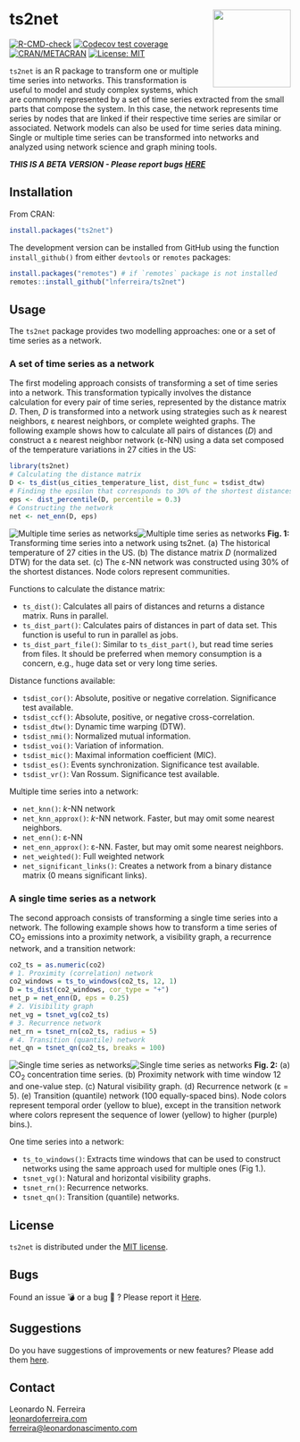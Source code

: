 # ts2net <img src="man/figures/logo.png" align="right" height="139" />

[![R-CMD-check](https://github.com/lnferreira/ts2net/workflows/R-CMD-check/badge.svg)](https://github.com/lnferreira/ts2net/actions)
[![Codecov test coverage](https://codecov.io/gh/lnferreira/ts2net/branch/main/graph/badge.svg?token=KFSXU3IE7C)](https://app.codecov.io/gh/lnferreira/ts2net/)
[![CRAN/METACRAN](https://img.shields.io/cran/v/ts2net?color=blue)](https://cran.r-project.org/package=ts2net)
[![License: MIT](https://img.shields.io/badge/License-MIT-brightgreen.svg)](https://github.com/lnferreira/ts2net/blob/main/LICENSE.md)

```ts2net``` is an R package to transform one or multiple time series into networks. This transformation is useful to model and study complex systems, which are commonly represented by a set of time series extracted from the small parts that compose the system. In this case, the network represents time series by nodes that are linked if their respective time series are similar or associated. Network models can also be used for time series data mining. Single or multiple time series can be transformed into networks and analyzed using network science and graph mining tools.

***THIS IS A BETA VERSION - Please report bugs [HERE](https://github.com/lnferreira/ts2net/issues)*** 

## Installation

From CRAN:

``` r
install.packages("ts2net")
```

The development version can be installed from GitHub using the function `install_github()` from either `devtools` or `remotes` packages:

``` r
install.packages("remotes") # if `remotes` package is not installed
remotes::install_github("lnferreira/ts2net")
```

## Usage

The `ts2net` package provides two modelling approaches: one or a set of time series as a network.

### A set of time series as a network

The first modeling approach consists of transforming a set of time series into a network. This transformation typically involves the distance calculation for every pair of time series, represented by the distance matrix _D_. Then, _D_ is transformed into a network using strategies such as _k_ nearest neighbors, &epsilon; nearest neighbors, or complete weighted graphs. The following example shows how to calculate all pairs of distances (_D_) and construct a &epsilon; nearest neighbor network (&epsilon;-NN) using a data set composed of the temperature variations in 27 cities in the US:

``` r
library(ts2net)
# Calculating the distance matrix
D <- ts_dist(us_cities_temperature_list, dist_func = tsdist_dtw)
# Finding the epsilon that corresponds to 30% of the shortest distances
eps <- dist_percentile(D, percentile = 0.3)
# Constructing the network
net <- net_enn(D, eps)
```

![Multiple time series as networks](inst/figs/fig07_black.png#gh-dark-mode-only)![Multiple time series as networks](inst/figs/fig07.png#gh-light-mode-only)
**Fig. 1:** Transforming time series into a network using ts2net. (a) The historical temperature of 27 cities in the US. (b) The distance matrix _D_ (normalized DTW) for the data set. (c) The &epsilon;-NN network was constructed using 30% of the shortest distances. Node colors represent communities.

Functions to calculate the distance matrix:

- `ts_dist()`: Calculates all pairs of distances and returns a distance matrix. Runs in parallel.
- `ts_dist_part()`: Calculates pairs of distances in part of data set. This function is useful to run in parallel as jobs.
- `ts_dist_part_file()`: Similar to `ts_dist_part()`, but read time series from files. It should be preferred when memory consumption is a concern, e.g., huge data set or very long time series.

Distance functions available:

- `tsdist_cor()`: Absolute, positive or negative correlation. Significance test available.
- `tsdist_ccf()`: Absolute, positive, or negative cross-correlation.
- `tsdist_dtw()`: Dynamic time warping (DTW).
- `tsdist_nmi()`: Normalized mutual information.
- `tsdist_voi()`: Variation of information.
- `tsdist_mic()`: Maximal information coefficient (MIC).
- `tsdist_es()`: Events synchronization. Significance test available.
- `tsdist_vr()`: Van Rossum. Significance test available.

Multiple time series into a network:

- `net_knn()`: _k_-NN network
- `net_knn_approx()`: _k_-NN network. Faster, but may omit some nearest neighbors.
- `net_enn()`: &epsilon;-NN
- `net_enn_approx()`: &epsilon;-NN. Faster, but may omit some nearest neighbors.
- `net_weighted()`: Full weighted network
- `net_significant_links()`: Creates a network from a binary distance matrix (0 means significant links).

### A single time series as a network

The second approach consists of transforming a single time series into a network. The following example shows how to transform a time series of CO<sub>2</sub> emissions into a proximity network, a visibility graph, a recurrence network, and a transition network:

``` r
co2_ts = as.numeric(co2)
# 1. Proximity (correlation) network
co2_windows = ts_to_windows(co2_ts, 12, 1)
D = ts_dist(co2_windows, cor_type = "+")
net_p = net_enn(D, eps = 0.25)
# 2. Visibility graph
net_vg = tsnet_vg(co2_ts)
# 3. Recurrence network
net_rn = tsnet_rn(co2_ts, radius = 5)
# 4. Transition (quantile) network
net_qn = tsnet_qn(co2_ts, breaks = 100)
```

![Single time series as networks](inst/figs/fig08_black.png#gh-dark-mode-only)![Single time series as networks](inst/figs/fig08.png#gh-light-mode-only)
**Fig. 2:** (a) CO<sub>2</sub> concentration time series. (b) Proximity network with time window 12 and one-value step. (c) Natural visibility graph. (d) Recurrence network (&epsilon; = 5). (e) Transition (quantile) network (100 equally-spaced bins). Node colors represent temporal order (yellow to blue), except in the transition network where colors represent the sequence of lower (yellow) to higher (purple) bins.).

One time series into a network:

- `ts_to_windows()`: Extracts time windows that can be used to construct networks using the same approach used for multiple ones (Fig 1.).
- `tsnet_vg()`: Natural and horizontal visibility graphs.
- `tsnet_rn()`: Recurrence networks.
- `tsnet_qn()`: Transition (quantile) networks.

## License

```ts2net``` is distributed under the [MIT license](https://github.com/lnferreira/ts2net/blob/main/LICENSE.md).

## Bugs

Found an issue :bomb: or a bug :bug: ? Please report it [Here](https://github.com/lnferreira/ts2net/issues). 

## Suggestions

Do you have suggestions of improvements or new features? Please add them [here](https://github.com/lnferreira/ts2net/issues). 

## Contact

Leonardo N. Ferreira  
[leonardoferreira.com](https://www.leonardoferreira.com/)  
ferreira@leonardonascimento.com
